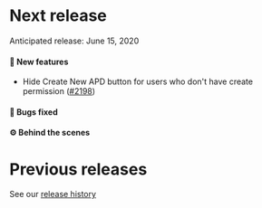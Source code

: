 # Next release

Anticipated release: June 15, 2020

#### 🚀 New features

- Hide Create New APD button for users who don't have create permission ([#2198])

#### 🐛 Bugs fixed

#### ⚙️ Behind the scenes

# Previous releases

See our [release history](https://github.com/18F/cms-hitech-apd/releases)

[#2198]: https://github.com/18F/cms-hitech-apd/issues/2198
